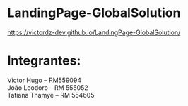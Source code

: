 # LandingPage-GlobalSolution
https://victordz-dev.github.io/LandingPage-GlobalSolution/

# Integrantes:
Victor Hugo – RM559094\
João Leodoro – RM 555052\
Tatiana Thamye – RM 554605